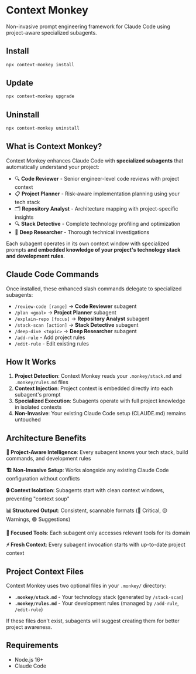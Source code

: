 # Context Monkey

Non-invasive prompt engineering framework for Claude Code using project-aware specialized subagents.

## Install

```bash
npx context-monkey install
```

## Update

```bash
npx context-monkey upgrade
```

## Uninstall

```bash
npx context-monkey uninstall
```

## What is Context Monkey?

Context Monkey enhances Claude Code with **specialized subagents** that automatically understand your project:

- 🔍 **Code Reviewer** - Senior engineer-level code reviews with project context
- 📋 **Project Planner** - Risk-aware implementation planning using your tech stack
- 🗂️ **Repository Analyst** - Architecture mapping with project-specific insights
- 🔍 **Stack Detective** - Complete technology profiling and optimization
- 🔬 **Deep Researcher** - Thorough technical investigations

Each subagent operates in its own context window with specialized prompts **and embedded knowledge of your project's technology stack and development rules**.

## Claude Code Commands

Once installed, these enhanced slash commands delegate to specialized subagents:

- `/review-code [range]` → **Code Reviewer** subagent
- `/plan <goal>` → **Project Planner** subagent
- `/explain-repo [focus]` → **Repository Analyst** subagent  
- `/stack-scan [action]` → **Stack Detective** subagent
- `/deep-dive <topic>` → **Deep Researcher** subagent
- `/add-rule` - Add project rules
- `/edit-rule` - Edit existing rules

## How It Works

1. **Project Detection**: Context Monkey reads your `.monkey/stack.md` and `.monkey/rules.md` files
2. **Context Injection**: Project context is embedded directly into each subagent's prompt
3. **Specialized Execution**: Subagents operate with full project knowledge in isolated contexts
4. **Non-Invasive**: Your existing Claude Code setup (CLAUDE.md) remains untouched

## Architecture Benefits

**🎯 Project-Aware Intelligence**: Every subagent knows your tech stack, build commands, and development rules

**🏗️ Non-Invasive Setup**: Works alongside any existing Claude Code configuration without conflicts

**🔒 Context Isolation**: Subagents start with clean context windows, preventing "context soup"

**📊 Structured Output**: Consistent, scannable formats (🔴 Critical, 🟡 Warnings, 🟢 Suggestions)

**🔧 Focused Tools**: Each subagent only accesses relevant tools for its domain

**⚡ Fresh Context**: Every subagent invocation starts with up-to-date project context

## Project Context Files

Context Monkey uses two optional files in your `.monkey/` directory:

- **`.monkey/stack.md`** - Your technology stack (generated by `/stack-scan`)
- **`.monkey/rules.md`** - Your development rules (managed by `/add-rule`, `/edit-rule`)

If these files don't exist, subagents will suggest creating them for better project awareness.

## Requirements

- Node.js 16+
- Claude Code